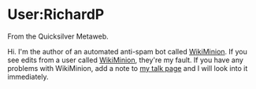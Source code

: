 
# User:RichardP

From the Quicksilver Metaweb.

Hi. I'm the author of an automated anti-spam bot called [WikiMinion](/http-www-nooranch-com-synaesmedia-wiki-wiki-cgi-wikiminion). If you see edits from a user called  [WikiMinion](/user-wikiminion), they're my fault. If you have any problems with WikiMinion, add a note to [my talk page](/user-talk-richardp) and I will look into it immediately.
